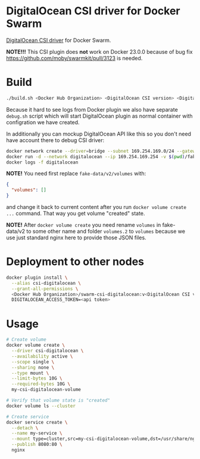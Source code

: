# DigitalOcean CSI driver for Docker Swarm
[DigitalOcean CSI driver](https://github.com/digitalocean/csi-digitalocean) for Docker Swarm.

**NOTE!!!** This CSI plugin does **not** work on Docker 23.0.0 because of bug fix https://github.com/moby/swarmkit/pull/3123 is needed.

# Build
```bash
./build.sh <Docker Hub Organization> <DigitalOcean CSI version> <DigitalOcean API URL> <DigitalOcean API Token>
```

Because it hard to see logs from Docker plugin we also have separate `debug.sh` script which will start DigitalOcean plugin as normal container with configration we have created.

In additionally you can mockup DigitalOcean API like this so you don't need have account there to debug CSI driver:
```bash
docker network create --driver=bridge --subnet 169.254.169.0/24 --gateway 169.254.169.1 digitalocean
docker run -d --network digitalocean --ip 169.254.169.254 -v $(pwd)/fake-data:/usr/share/nginx/html --name digitalocean nginx
docker logs -f digitalocean
```
**NOTE!** You need first replace `fake-data/v2/volumes` with:
```json
{
  "volumes": []
}
```
and change it back to current content after you run `docker volume create ...` command. That way you get volume "created" state.

**NOTE!** After `docker volume create` you need rename `volumes` in fake-data/v2 to some other name and folder `volumes.2` to `volumes` because we use just standard nginx here to provide those JSON files.

# Deployment to other nodes
```bash
docker plugin install \
  --alias csi-digitalocean \
  --grant-all-permissions \
  <Docker Hub Organization>/swarm-csi-digitalocean:v<DigitalOcean CSI version> \
  DIGITALOCEAN_ACCESS_TOKEN=<api token>
```

# Usage
```bash
# Create volume
docker volume create \
  --driver csi-digitalocean \
  --availability active \
  --scope single \
  --sharing none \
  --type mount \
  --limit-bytes 10G \
  --required-bytes 10G \
  my-csi-digitalocean-volume

# Verify that volume state is "created"
docker volume ls --cluster

# Create service
docker service create \
  --detach \
  --name my-service \
  --mount type=cluster,src=my-csi-digitalocean-volume,dst=/usr/share/nginx/html \
  --publish 8080:80 \
  nginx
```
